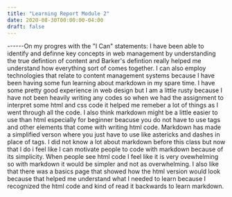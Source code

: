 ```yaml
---
title: "Learning Report Module 2"
date: 2020-08-30T00:00:00-04:00
draft: false
---
```

------On my progres with the "I Can" statements:
I have been able to identify and definne key concepts in web management by understanding the true defintion of content and Barker's defintion really helped me understand how everything sort of comes together. I can also employ technologies that relate to content management systems because I have been having some fun learning about markdown in my spare time. I have some pretty good experience in web design but I am a little rusty because I have not been heavily writing any codes so when we had the assignment to interpret some html and css code it helped me remeber a lot of things as I went through all the code. I also think markdown might be a little easier to use than html especially for beginner beacuse you do not have to use tags and other elements that come with writing html code. Markdown has made a simplified verson where you just have to use like astericks and dashes in place of tags. I did not know a lot about markdown before this class but now that I do i feel like I can motivate people to code with markdown because of its simplicity. When people see html code I feel like it is very ovewhelming so with markdown it would be simpler and not as overwhelming. I also like that there was a basics page that showed how the html version would look because that helped me understand what I needed to learn because I recognized the html code and kind of read it backwards to learn markdown.
